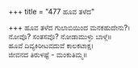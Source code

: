 +++
title = "477 ಹೂವ ತಳೆದ"

+++
ಹೂವ ತಳೆದ ಗುಲಾಬಿಯಿಂದ ಮನಕಹುದೇನು?।  
ನೋವೊ? ಸಂತಸವೊ? ನೋಡಾಮುಳ್ಳು ಬಾಳ್ಗೆ॥  
ಹೂವೆ ದಿವ್ಯಕಿರೀಟವದುವೆ ಕಾಲಕಟಾಕ್ಷ।  
ಜೀವನದ ತಿರುಳಷ್ಟೆ - ಮಂಕುತಿಮ್ಮ॥  
